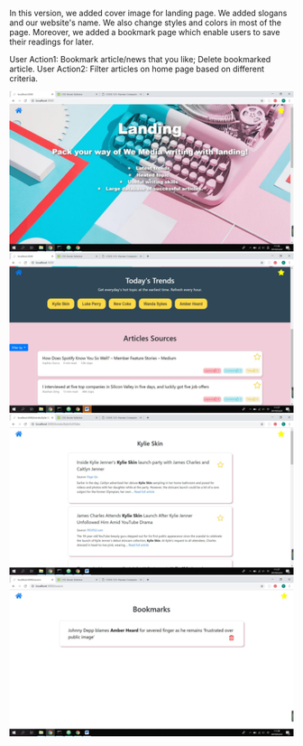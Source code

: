 In this version, we added cover image for landing page. We added slogans and our website's name. We also change styles and colors in most of the page. Moreover, we added a bookmark page which enable users to save their readings for later.

User Action1: Bookmark article/news that you like; Delete bookmarked article.
User Action2: Filter articles on home page based on different criteria.

![homepage](https://github.com/Hannahh1425/cogs121/blob/master/M4/home1.jpg)
![homepage](https://github.com/Hannahh1425/cogs121/blob/master/M4/home2.jpg)
![news page](https://github.com/Hannahh1425/cogs121/blob/master/M4/news.jpg)
![bookmark page](https://github.com/Hannahh1425/cogs121/blob/master/M4/bookmark.jpg)


